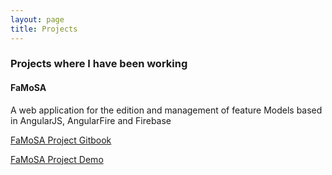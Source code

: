 ```yaml
---
layout: page
title: Projects
---
```



### Projects where I have been working


#### FaMoSA

A web application for the edition and management of feature Models based in AngularJS, AngularFire and Firebase

[FaMoSA Project Gitbook](https://dalthviz.github.io/gitbook-showcase)

[FaMoSA Project Demo](https://dalthviz.github.io/showcase)
